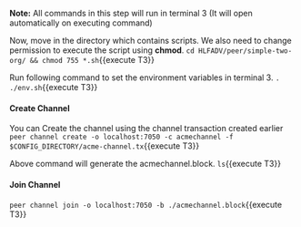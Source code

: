 **Note:** All commands in this step will run in terminal 3 (It will open automatically on executing command)

Now, move in the directory which contains scripts. We also need to change permission to execute the script using **chmod**.
`cd HLFADV/peer/simple-two-org/ && chmod 755 *.sh`{{execute T3}}

Run following command to set the environment variables in terminal 3.
`. ./env.sh`{{execute T3}}

#### Create Channel
You can Create the channel using the channel transaction created earlier
`peer channel create -o localhost:7050 -c acmechannel -f $CONFIG_DIRECTORY/acme-channel.tx`{{execute T3}}    

Above command will generate the acmechannel.block. `ls`{{execute T3}}

#### Join Channel
`peer channel join -o localhost:7050 -b ./acmechannel.block`{{execute T3}}